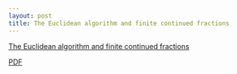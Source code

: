 ```yaml
---
layout: post
title: The Euclidean algorithm and finite continued fractions
---
```


[The Euclidean algorithm and finite continued fractions](/LaTeX/euclideanalgorithm/)

[PDF](/LaTeX/euclideanalgorithm/euclideanalgorithm.pdf)